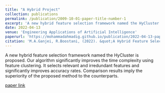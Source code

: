 ```yaml
---
title: "A Hybrid Project"
collection: publications
permalink: /publication/2009-10-01-paper-title-number-1
excerpt: 'A new hybrid feature selection framework named the HyCluster is proposed.'
date: 2022-04-13
venue: 'Engineering Applications of Artificial Intelligence'
paperurl: 'https://mohammadahmadig.github.io/publication/2022-04-13-paper-1'
citation: 'M.A.Ganjei, R.Boostani, (2022). &quot;A Hybrid Feature Selection Scheme for High-Dimensional Data.&quot; <i>Engineering Applications of Artificial Intelligence</i>.'
---
```

A new hybrid feature selection framework named the HyCluster is proposed.
Our algorithm significantly improves the time complexity using feature clustering.
It selects relevant and irredundant features and significantly improves accuracy rates.
Comparison results imply the superiority of the proposed method to the counterparts.

[paper link](https://mohammadahmadig.github.io/publication/2022-04-13-paper-1)
